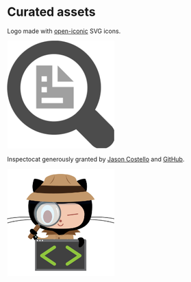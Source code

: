 # Curated assets

Logo made with [open-iconic](https://github.com/iconic/open-iconic) SVG icons.

<img src="./logo.png" alt="Curated logo" width="250" height="250">

Inspectocat generously granted by [Jason Costello](https://github.com/jasoncostello) and <a href="https://octodex.github.com">GitHub</a>.

<img src="./octodex/inspectocat.jpg" alt="Inspectocat" width="250" height="250">

